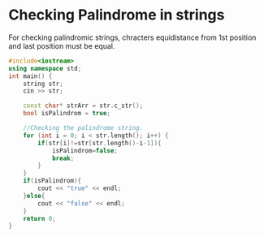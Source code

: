 # Checking Palindrome in strings

For checking palindromic strings, chracters equidistance from 1st position and last position must be equal.

```cpp
#include<iostream>
using namespace std;
int main() {
    string str;
    cin >> str;

    const char* strArr = str.c_str();
    bool isPalindrom = true;

    //Checking the palindrome string.
    for (int i = 0; i < str.length(); i++) {
        if(str[i]!=str[str.length()-i-1]){
            isPalindrom=false;
            break;
        }
    }
    if(isPalindrom){
        cout << "true" << endl;
    }else{
        cout << "false" << endl;
    }
    return 0;
}
```
